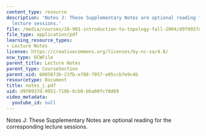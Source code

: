 ```yaml
---
content_type: resource
description: 'Notes J: These Supplementary Notes are optional reading for the corresponding
  lecture sessions.'
file: /media/courses/18-901-introduction-to-topology-fall-2004/d9f0937d9951710b8cb8bba08fcf8d69_notes_j.pdf
file_type: application/pdf
learning_resource_types:
- Lecture Notes
license: https://creativecommons.org/licenses/by-nc-sa/4.0/
ocw_type: OCWFile
parent_title: Lecture Notes
parent_type: CourseSection
parent_uid: 6005873b-23fb-e788-7057-e05ccb7e9c4b
resourcetype: Document
title: notes_j.pdf
uid: d9f0937d-9951-710b-8cb8-bba08fcf8d69
video_metadata:
  youtube_id: null
---
```

Notes J: These Supplementary Notes are optional reading for the corresponding lecture sessions.